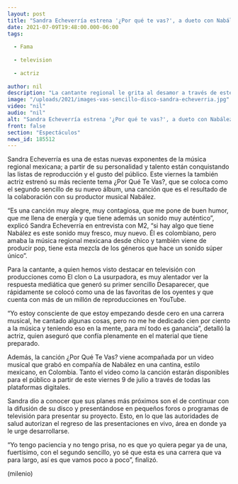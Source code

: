 ```yaml
---
layout: post
title: "Sandra Echeverría estrena '¿Por qué te vas?', a dueto con Nabález"
date: 2021-07-09T19:48:00.000-06:00
tags:
  
  - Fama
  
  - television
  
  - actriz
  
author: nil
description: "La cantante regional le grita al desamor a través de este tema escrito por Nabález, Mango y Pablo Benito."
image: "/uploads/2021/images-vas-sencillo-disco-sandra-echeverria.jpg"
video: "nil"
audio: "nil"
alt: "Sandra Echeverría estrena '¿Por qué te vas?', a dueto con Nabález"
front: false
section: "Espectáculos"
news_id: 185512
---
```


Sandra Echeverría es una de estas nuevas exponentes de la música regional mexicana; a partir de su personalidad y talento están conquistando las listas de reproducción y el gusto del público.
Este viernes la también actriz estrenó su más reciente tema ¿Por Qué Te Vas?, que se coloca como el segundo sencillo de su nuevo álbum, una canción que es el resultado de la colaboración con su productor musical Nabález. 

“Es una canción muy alegre, muy contagiosa, que me pone de buen humor, que me llena de energía y que tiene además un sonido muy auténtico”, explicó Sandra Echeverría en entrevista con M2, “si hay algo que tiene Nabález es este sonido muy fresco, muy nuevo. Él es colombiano, pero amaba la música regional mexicana desde chico y también viene de producir pop, tiene esta mezcla de los géneros que hace un sonido súper único”. 

​Para la cantante, a quien hemos visto destacar en televisión con producciones como El clon o La usurpadora, es muy alentador ver la respuesta mediática que generó su primer sencillo Desaparecer, que rápidamente se colocó como una de las favoritas de los oyentes y que cuenta con más de un millón de reproducciones en YouTube. 

“Yo estoy consciente de que estoy empezando desde cero en una carrera musical, he cantado algunas cosas, pero no me he dedicado cien por ciento a la música y teniendo eso en la mente, para mí todo es ganancia”, detalló la actriz, quien aseguró que confía plenamente en el material que tiene preparado. 

Además, la canción ¿Por Qué Te Vas? viene acompañada por un video musical que grabó en compañía de Nabález en una cantina, estilo mexicano, en Colombia. Tanto el video como la canción estarán disponibles para el público a partir de este viernes 9 de julio a través de todas las plataformas digitales. 

Sandra dio a conocer que sus planes más próximos son el de continuar con la difusión de su disco y presentándose en pequeños foros o programas de televisión para presentar su proyecto. Esto, en lo que las autoridades de salud autorizan el regreso de las presentaciones en vivo, área en donde ya le urge desarrollarse. 

“Yo tengo paciencia y no tengo prisa, no es que yo quiera pegar ya de una, fuertísimo, con el segundo sencillo, yo sé que esta es una carrera que va para largo, así es que vamos poco a poco”, finalizó. 

(milenio)
